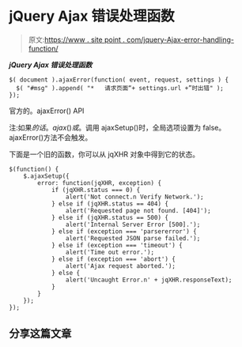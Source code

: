 # jQuery Ajax 错误处理函数

> 原文:[https://www . site point . com/jquery-Ajax-error-handling-function/](https://www.sitepoint.com/jquery-ajax-error-handling-function/)

***jQuery Ajax 错误处理函数***

```
$( document ).ajaxError(function( event, request, settings ) {
  $( "#msg" ).append( "*   请求页面“+ settings.url +”时出错" );
});
```

官方的。ajaxError() API

注:如果$的话。ajax()或$。调用 ajaxSetup()时，全局选项设置为 false。ajaxError()方法不会触发。

下面是一个旧的函数，你可以从 jqXHR 对象中得到它的状态。

```
$(function() {
    $.ajaxSetup({
        error: function(jqXHR, exception) {
            if (jqXHR.status === 0) {
                alert('Not connect.n Verify Network.');
            } else if (jqXHR.status == 404) {
                alert('Requested page not found. [404]');
            } else if (jqXHR.status == 500) {
                alert('Internal Server Error [500].');
            } else if (exception === 'parsererror') {
                alert('Requested JSON parse failed.');
            } else if (exception === 'timeout') {
                alert('Time out error.');
            } else if (exception === 'abort') {
                alert('Ajax request aborted.');
            } else {
                alert('Uncaught Error.n' + jqXHR.responseText);
            }
        }
    });
});
```

## 分享这篇文章